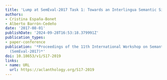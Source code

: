 ```yaml
---
title: 'Lump at SemEval-2017 Task 1: Towards an Interlingua Semantic Similarity'
authors:
- Cristina España-Bonet
- Alberto Barrón-Cedeño
date: '2017-08-01'
publishDate: '2024-09-28T16:53:18.379991Z'
publication_types:
- paper-conference
publication: '*Proceedings of the 11th International Workshop on Semantic Evaluation
  (SemEval-2017)*'
doi: 10.18653/v1/S17-2019
links:
- name: URL
  url: https://aclanthology.org/S17-2019
---
```

